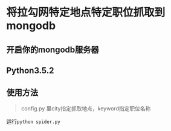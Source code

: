 # 将拉勾网特定地点特定职位抓取到mongodb

## 开启你的mongodb服务器

## Python3.5.2

## 使用方法

> config.py 里city指定抓取地点，keyword指定职位名称

运行`python spider.py`
